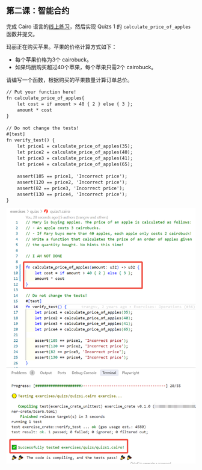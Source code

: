 ## 第二课：智能合约

完成 Cairo 语言的[线上练习](https://starklings.app/)，然后实现 Quizs 1 的 `calculate_price_of_apples` 函数并提交。

玛丽正在购买苹果。苹果的价格计算方式如下：
- 每个苹果价格为3个 cairobuck。
- 如果玛丽购买超过40个苹果，每个苹果只需2个 cairobuck。

请编写一个函数，根据购买的苹果数量计算订单总价。

```Cairo
// Put your function here!
fn calculate_price_of_apples{
    let cost = if amount > 40 { 2 } else { 3 };
    amount * cost
}

// Do not change the tests!
#[test]
fn verify_test() {
	let price1 = calculate_price_of_apples(35);
	let price2 = calculate_price_of_apples(40);
	let price3 = calculate_price_of_apples(41);
	let price4 = calculate_price_of_apples(65);

	assert(105 == price1, 'Incorrect price');
	assert(120 == price2, 'Incorrect price');
	assert(82 == price3, 'Incorrect price');
	assert(130 == price4, 'Incorrect price');
}
```

![image-20250522212621070](./assets/image-20250522212621070.png)
